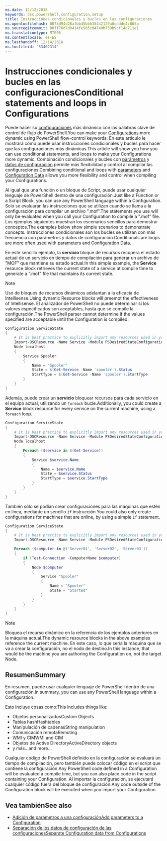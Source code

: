 ```yaml
---
ms.date: 12/12/2018
keywords: dsc,powershell,configuration,setup
title: Instrucciones condicionales y bucles en las configuraciones
ms.openlocfilehash: 0073d94d28afbb45bb635442129a6cddde4c805a
ms.sourcegitcommit: 00ff76d7d9414fe585c04740b739b9cf14d711e1
ms.translationtype: MTE95
ms.contentlocale: es-ES
ms.lasthandoff: 12/14/2018
ms.locfileid: "53402314"
---
```

# <a name="conditional-statements-and-loops-in-configurations"></a><span data-ttu-id="a64fd-103">Instrucciones condicionales y bucles en las configuraciones</span><span class="sxs-lookup"><span data-stu-id="a64fd-103">Conditional statements and loops in Configurations</span></span>

<span data-ttu-id="a64fd-104">Puede hacer su [configuraciones](configurations.md) más dinámico con las palabras clave de control de flujo de PowerShell.</span><span class="sxs-lookup"><span data-stu-id="a64fd-104">You can make your [Configurations](configurations.md) more dynamic using PowerShell flow-control keywords.</span></span> <span data-ttu-id="a64fd-105">En este artículo le mostrará cómo puede usar instrucciones condicionales y bucles para hacer que las configuraciones más dinámicas.</span><span class="sxs-lookup"><span data-stu-id="a64fd-105">This article will show you how you can use conditional statements, and loops to make your Configurations more dynamic.</span></span> <span data-ttu-id="a64fd-106">Combinación condicionales y bucles con [parámetros](add-parameters-to-a-configuration.md) y [datos de configuración](configData.md) permite más flexibilidad y control al compilar las configuraciones.</span><span class="sxs-lookup"><span data-stu-id="a64fd-106">Combining conditional and loops with [parameters](add-parameters-to-a-configuration.md) and [Configuration Data](configData.md) allows you more flexibility and control when compiling your Configurations.</span></span>

<span data-ttu-id="a64fd-107">Al igual que una función o un bloque de Script, puede usar cualquier lenguaje de PowerShell dentro de una configuración.</span><span class="sxs-lookup"><span data-stu-id="a64fd-107">Just like a Function or a Script Block, you can use any PowerShell language within a Configuration.</span></span> <span data-ttu-id="a64fd-108">Solo se evaluarán las instrucciones que se utilizan cuando se llama a la configuración para compilar un archivo ".mof".</span><span class="sxs-lookup"><span data-stu-id="a64fd-108">The statements you use will only be evaluated when you call your Configuration to compile a ".mof" file.</span></span> <span data-ttu-id="a64fd-109">Los ejemplos siguientes muestran los escenarios sencillos para demostrar conceptos.</span><span class="sxs-lookup"><span data-stu-id="a64fd-109">The examples below show simple scenarios to demonstrate concepts.</span></span> <span data-ttu-id="a64fd-110">Instrucciones condicionales son los bucles se utilizan con más frecuencia con parámetros y datos de configuración.</span><span class="sxs-lookup"><span data-stu-id="a64fd-110">Conditionals are loops are more often used with parameters and Configuration Data.</span></span>

<span data-ttu-id="a64fd-111">En este sencillo ejemplo, la **servicio** bloque de recursos recupera el estado actual de un servicio en tiempo de compilación para generar un archivo de "MOF" que mantiene su estado actual.</span><span class="sxs-lookup"><span data-stu-id="a64fd-111">In this simple example, the **Service** resource block retrieves the current state of a service at compile time to generate a ".mof" file that maintains its current state.</span></span>

> [!NOTE]
> <span data-ttu-id="a64fd-112">Uso de bloques de recursos dinámicos adelantan a la eficacia de Intellisense.</span><span class="sxs-lookup"><span data-stu-id="a64fd-112">Using dynamic Resource blocks will preempt the effectiveness of Intellisense.</span></span> <span data-ttu-id="a64fd-113">El analizador de PowerShell no puede determinar si los valores especificados son aceptables, hasta que se compile la configuración.</span><span class="sxs-lookup"><span data-stu-id="a64fd-113">The PowerShell parser cannot determine if the values specified are acceptable until the Configuration is compiled.</span></span>

```powershell
Configuration ServiceState
{
    # It is best practice to explicitly import any resources used in your Configurations.
    Import-DSCResource -Name Service -Module PSDesiredStateConfiguration
    Node localhost
    {
        Service Spooler
        {
            Name = "Spooler"
            State = $(Get-Service -Name 'spooler').Status
            StartType = $(Get-Service -Name 'spooler').StartType
        }
    }
}
```

<span data-ttu-id="a64fd-114">Además, puede crear un **servicio** bloquear recursos para cada servicio en el equipo actual, utilizando un `foreach` bucle.</span><span class="sxs-lookup"><span data-stu-id="a64fd-114">Additionally, you could create a **Service** block resource for every service on the current machine, using a `foreach` loop.</span></span>

```powershell
Configuration ServiceState
{
    # It is best practice to explicitly import any resources used in your Configurations.
    Import-DSCResource -Name Service -Module PSDesiredStateConfiguration
    Node localhost
    {
        Foreach ($service in $(Get-Service))
        {
            Service $service.Name
            {
                Name = $service.Name
                State = $service.Status
                StartType = $service.StartType
            }
        }
    }
}
```

<span data-ttu-id="a64fd-115">También sólo se podían crear configuraciones para las máquinas que estén en línea, mediante un sencillo `if` instrucción.</span><span class="sxs-lookup"><span data-stu-id="a64fd-115">You could also only create configurations for machines that are online, by using a simple `if` statement.</span></span>

```powershell
Configuration ServiceState
{
    # It is best practice to explicitly import any resources used in your Configurations.
    Import-DSCResource -Name Service -Module PSDesiredStateConfiguration

    Foreach ($computer in @('Server01', 'Server02', 'Server03'))
    {
        if (Test-Connection -ComputerName $computer)
        {
            Node $computer
            {
                Service "Spooler"
                {
                    Name = "Spooler"
                    State = "Started"
                }
            }
        }
    }
}
```

> [!NOTE]
> <span data-ttu-id="a64fd-116">Bloquea el recurso dinámico en la referencia de los ejemplos anteriores en la máquina actual.</span><span class="sxs-lookup"><span data-stu-id="a64fd-116">The dynamic resource blocks in the above examples reference the current machine.</span></span> <span data-ttu-id="a64fd-117">En este caso, lo que sería la máquina que se va a crear la configuración, no el nodo de destino.</span><span class="sxs-lookup"><span data-stu-id="a64fd-117">In this instance, that would be the machine you are authoring the Configuration on, not the target Node.</span></span>

<!---
Mention Get-DSCConfigurationFromSystem
-->

## <a name="summary"></a><span data-ttu-id="a64fd-118">Resumen</span><span class="sxs-lookup"><span data-stu-id="a64fd-118">Summary</span></span>

<span data-ttu-id="a64fd-119">En resumen, puede usar cualquier lenguaje de PowerShell dentro de una configuración.</span><span class="sxs-lookup"><span data-stu-id="a64fd-119">In summary, you can use any PowerShell language within a Configuration.</span></span>

<span data-ttu-id="a64fd-120">Esto incluye cosas como:</span><span class="sxs-lookup"><span data-stu-id="a64fd-120">This includes things like:</span></span>

- <span data-ttu-id="a64fd-121">Objetos personalizados</span><span class="sxs-lookup"><span data-stu-id="a64fd-121">Custom Objects</span></span>
- <span data-ttu-id="a64fd-122">Tablas hash</span><span class="sxs-lookup"><span data-stu-id="a64fd-122">Hashtables</span></span>
- <span data-ttu-id="a64fd-123">Manipulación de cadenas</span><span class="sxs-lookup"><span data-stu-id="a64fd-123">String manipulation</span></span>
- <span data-ttu-id="a64fd-124">Comunicación remota</span><span class="sxs-lookup"><span data-stu-id="a64fd-124">Remoting</span></span>
- <span data-ttu-id="a64fd-125">WMI y CIM</span><span class="sxs-lookup"><span data-stu-id="a64fd-125">WMI and CIM</span></span>
- <span data-ttu-id="a64fd-126">Objetos de Active Directory</span><span class="sxs-lookup"><span data-stu-id="a64fd-126">ActiveDirectory objects</span></span>
- <span data-ttu-id="a64fd-127">y más...</span><span class="sxs-lookup"><span data-stu-id="a64fd-127">and more...</span></span>

<span data-ttu-id="a64fd-128">Cualquier código de PowerShell definido en la configuración se evaluará un tiempo de compilación, pero también puede colocar código en el script que contiene la configuración.</span><span class="sxs-lookup"><span data-stu-id="a64fd-128">Any PowerShell code defined in a Configuration will be evaluated a compile time, but you can also place code in the script containing your Configuration.</span></span> <span data-ttu-id="a64fd-129">Al importar la configuración, se ejecutará cualquier código fuera del bloque de configuración.</span><span class="sxs-lookup"><span data-stu-id="a64fd-129">Any code outside of the Configuration block will be executed when you import your Configuration.</span></span>

## <a name="see-also"></a><span data-ttu-id="a64fd-130">Vea también</span><span class="sxs-lookup"><span data-stu-id="a64fd-130">See also</span></span>

- [<span data-ttu-id="a64fd-131">Adición de parámetros a una configuración</span><span class="sxs-lookup"><span data-stu-id="a64fd-131">Add parameters to a Configuration</span></span>](add-parameters-to-a-configuration.md)
- [<span data-ttu-id="a64fd-132">Separación de los datos de configuración de las configuraciones</span><span class="sxs-lookup"><span data-stu-id="a64fd-132">Separate Configuration data from Configurations</span></span>](configData.md)
